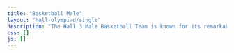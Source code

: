 ```yaml
---
title: "Basketball Male"
layout: "hall-olympiad/single"
description: "The Hall 3 Male Basketball Team is known for its remarkable skill and teamwork on the court. Comprising passionate and talented players, the team consistently demonstrates excellence and sportsmanship. Recently, they emerged as champions in the Inter-Hall Games (IHG), reinforcing their status as a leading force on the playing field."
css: []
js: []
---
```


